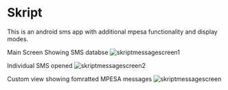 # Skript

This is an android sms app with additional mpesa functionality and display modes.

Main Screen Showing SMS databse
![skriptmessagescreen1](https://user-images.githubusercontent.com/63499020/160075651-4da8b95a-c0da-4353-8150-73989b178dda.jpg)


Individual SMS opened
![skriptmessagescreen2](https://user-images.githubusercontent.com/63499020/160075705-c7593a5a-cd9b-401f-9cf1-4b629f7b0357.jpg)


Custom view showing fomratted MPESA messages
![skriptmessagescreen](https://user-images.githubusercontent.com/63499020/160075729-87859e4e-a1aa-4894-9f95-5967ccaad272.jpg)
